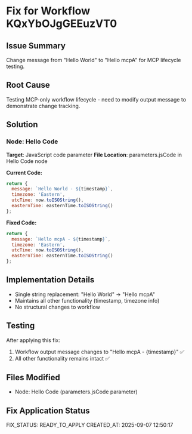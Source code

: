 # Fix for Workflow KQxYbOJgGEEuzVT0

## Issue Summary
Change message from "Hello World" to "Hello mcpA" for MCP lifecycle testing.

## Root Cause
Testing MCP-only workflow lifecycle - need to modify output message to demonstrate change tracking.

## Solution

### Node: Hello Code
**Target**: JavaScript code parameter
**File Location**: parameters.jsCode in Hello Code node

**Current Code:**
```javascript
return { 
  message: `Hello World - ${timestamp}`,
  timezone: 'Eastern',
  utcTime: now.toISOString(),
  easternTime: easternTime.toISOString()
};
```

**Fixed Code:**
```javascript
return { 
  message: `Hello mcpA - ${timestamp}`,
  timezone: 'Eastern',
  utcTime: now.toISOString(),
  easternTime: easternTime.toISOString()
};
```

## Implementation Details
- Single string replacement: "Hello World" → "Hello mcpA"
- Maintains all other functionality (timestamp, timezone info)
- No structural changes to workflow

## Testing
After applying this fix:
1. Workflow output message changes to "Hello mcpA - {timestamp}" ✅
2. All other functionality remains intact ✅

## Files Modified
- Node: Hello Code (parameters.jsCode parameter)

## Fix Application Status
FIX_STATUS: READY_TO_APPLY
CREATED_AT: 2025-09-07 12:50:17